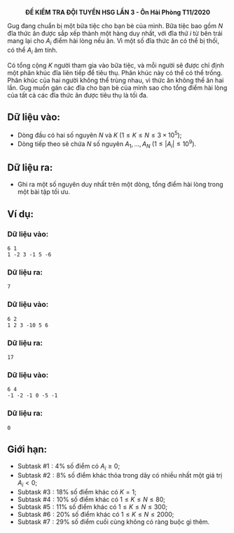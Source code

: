 **<center>ĐỀ KIỂM TRA ĐỘI TUYỂN HSG LẦN 3 - Ôn Hải Phòng T11/2020</center>**

Gug đang chuẩn bị một bữa tiệc cho bạn bè của mình. Bữa tiệc bao gồm $N$ đĩa thức ăn được sắp xếp thành một hàng duy nhất, với đĩa thứ $i$ từ bên trái mang lại cho $A_i$ điểm hài lòng nếu ăn. Vì một số đĩa thức ăn có thể bị thối, có thể $A_i$ âm tính.

Có tổng cộng $K$ người tham gia vào bữa tiệc, và mỗi người sẽ được chỉ định một phân khúc đĩa liên tiếp để tiêu thụ. Phân khúc này có thể có thể trống. Phân khúc của hai người không thể trùng nhau, vì thức ăn không thể ăn hai lần. Gug muốn gán các đĩa cho bạn bè của mình sao cho tổng điểm hài lòng của tất cả các đĩa thức ăn được tiêu thụ là tối đa.

## Dữ liệu vào:
- Dòng đầu có hai số nguyên $N$ và $K\ (1 ≤ K ≤ N ≤ 3 \times 10^5)$;
- Dòng tiếp theo sẽ chứa $N$ số nguyên $A_1 ,\dots , A_N\ (1 ≤ |A_i| ≤ 10^9)$.

## Dữ liệu ra:
- Ghi ra một số nguyên duy nhất trên một dòng, tổng điểm hài lòng trong một bài tập tối ưu.

## Ví dụ:
### Dữ liệu vào:
```
6 1
1 -2 3 -1 5 -6
```
### Dữ liệu ra:
```
7
```

### Dữ liệu vào:
```
6 2
1 2 3 -10 5 6
```

### Dữ liệu ra:
```
17
```

### Dữ liệu vào:
```
6 4
-1 -2 -1 0 -5 -1
```

### Dữ liệu ra:
```
0
```

## Giới hạn:
- Subtask $\#1: 4\%$ số điểm có $A_i ≥ 0$;
- Subtask $\#2: 8\%$ số điểm khác thỏa trong dãy có nhiều nhất một giá trị $A_i < 0$;
- Subtask $\#3: 18\%$ số điểm khác có $K = 1$;
- Subtask $\#4: 10\%$ số điểm khác có $1 ≤ K ≤ N ≤ 80$;
- Subtask $\#5: 11\%$ số điểm khác có $1 ≤ K ≤ N ≤ 300$;
- Subtask $\#6: 20\%$ số điểm khác có $1 ≤ K ≤ N ≤ 2000$;
- Subtask $\#7: 29\%$ số điểm cuối cùng không có ràng buộc gì thêm.